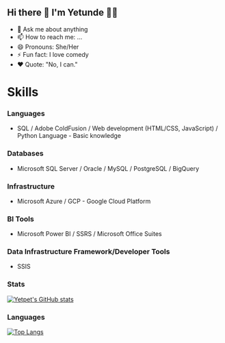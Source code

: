 ## Hi there 👋 I'm Yetunde 👨‍💻

- 💬 Ask me about anything
- 📫 How to reach me: ...
- 😄 Pronouns: She/Her
- ⚡ Fun fact: I love comedy
- ❤️ Quote: "No, I can."

# Skills

### Languages
- SQL / Adobe ColdFusion / Web development (HTML/CSS, JavaScript) / Python Language - Basic knowledge
### Databases
- Microsoft SQL Server / Oracle / MySQL / PostgreSQL / BigQuery
### Infrastructure
- Microsoft Azure / GCP - Google Cloud Platform
### BI Tools
- Microsoft Power BI / SSRS / Microsoft Office Suites
### Data Infrastructure Framework/Developer Tools
- SSIS

### <b>Stats </b>

[![Yetpet's GitHub stats](https://github-readme-stats.vercel.app/api?username=yetpet&show_icons=true&count_private=true&theme=radical)](https://github.com/yetpet/github-readme-stats)

### <b> Languages </b>
[![Top Langs](https://github-readme-stats.vercel.app/api/top-langs/?username=yetpet&theme=dark&hide_border=false&include_all_commits=true&count_private=true&layout=compact)](https://github.com/yetpet/github-readme-stats)

<!--
**Yetpet/yetpet** is a ✨ _special_ ✨ repository because its `README.md` (this file) appears on your GitHub profile.

Here are some ideas to get you started:

- 🔭 I’m currently working on ...
- 🌱 I’m currently learning ...
- 👯 I’m looking to collaborate on ...
- 🤔 I’m looking for help with ...
- 💬 Ask me about ...
- 📫 How to reach me: ...
- 😄 Pronouns: ...
- ⚡ Fun fact: ...
-->
